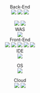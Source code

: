  
<div align="center">
Back-End <br>
 <img src="https://img.shields.io/badge/java-4479A1?style=for-the-badge&logo=java&logoColor=white">
<img src="https://img.shields.io/badge/spring boot-6DB33F?style=for-the-badge&logo=springboot&logoColor=white">
 <img src="https://img.shields.io/badge/spring security-6DB33F?style=for-the-badge&logo=springsecurity&logoColor=white"><br>
 <br>
 <img src="https://img.shields.io/badge/mysql-4479A1?style=for-the-badge&logo=mysql&logoColor=white">
 <img src="https://img.shields.io/badge/mybatis-4479A1?style=for-the-badge&logo=mybatis&logoColor=white">
 <br>
 WAS<br>
 <img src="https://img.shields.io/badge/apachetomcat-F8DC75?style=for-the-badge&logo=apachetomcat&logoColor=white"><br>
Front-End <br>
  <img src="https://img.shields.io/badge/javascript-F7DF1E?style=for-the-badge&logo=javascript&logoColor=white">
 <img src="https://img.shields.io/badge/html5-E34F26?style=for-the-badge&logo=html5&logoColor=white">
 <img src="https://img.shields.io/badge/jquery-0769AD?style=for-the-badge&logo=jquery&logoColor=white">
 <img src="https://img.shields.io/badge/css-1572B6?style=for-the-badge&logo=css&logoColor=white">
 <img src="https://img.shields.io/badge/Thymeleaf-#005F0F?style=for-the-badge&logo=Thymeleaf&logoColor=white">
 <br>
 IDE<br>
 <img src="https://img.shields.io/badge/intellij-000000?style=for-the-badge&logo=intellij&logoColor=white">
 
 OS<br>
 <img src="https://img.shields.io/badge/centos-262577?style=for-the-badge&logo=centos&logoColor=white">
 
 Cloud<br>
  <img src="https://img.shields.io/badge/amazon rds-527FFF?style=for-the-badge&logo=amazonrds&logoColor=white">
  <img src="https://img.shields.io/badge/amazon ec2-FF9900?style=for-the-badge&logo=amazonec2&logoColor=white">
</div>
